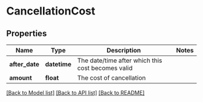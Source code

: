 # CancellationCost

## Properties
Name | Type | Description | Notes
------------ | ------------- | ------------- | -------------
**after_date** | **datetime** | The date/time after which this cost becomes valid | 
**amount** | **float** | The cost of cancellation | 

[[Back to Model list]](../README.md#documentation-for-models) [[Back to API list]](../README.md#documentation-for-api-endpoints) [[Back to README]](../README.md)


